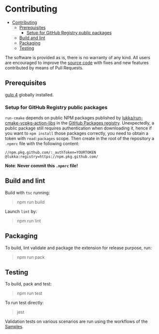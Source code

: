 # Contributing
- [Contributing](#contributing)
  - [Prerequisites](#prerequisites)
    - [Setup for GitHub Registry public packages](#setup-for-github-registry-public-packages)
  - [Build and lint](#build-and-lint)
  - [Packaging](#packaging)
  - [Testing](#testing)

The software is provided as is, there is no warranty of any kind. All users are encouraged to improve the [source code](https://github.com/lukka/run-cmake) with fixes and new features contributed by means of Pull Requests.


## Prerequisites
[gulp 4](https://www.npmjs.com/package/gulp4) globally installed.

### Setup for GitHub Registry public packages

`run-cmake` depends on public NPM packages published by [lukka/run-cmake-vcpkg-action-libs](https://github.com/lukka/run-cmake-vcpkg-action-libs) in the [GitHub Packages registry](https://docs.github.com/en/free-pro-team@latest/packages/using-github-packages-with-your-projects-ecosystem/configuring-npm-for-use-with-github-packages).
Unexpectedly, a public package still requires authentication when downloading it, hence if you want to `npm install` those packages correctly, you need to obtain a token with `read:packages` scope. Then create in the root of the repository a `.npmrc` file with the following content:

```
//npm.pkg.github.com/:_authToken=YOURTOKEN
@lukka:registry=https://npm.pkg.github.com/
```

__Note__: **Never commit this `.npmrc` file!**

## Build and lint
Build with `tsc` running:

 > npm run build

Launch `lint` by:

 > npm run lint

## Packaging
To build, lint validate and package the extension for release purpose, run:

  > npm run pack

## Testing

To build, pack and test:
 
 > npm run test

 To run test directly:
 
 > jest

Validation tests on various scenarios are run using the workflows of the [Samples](./README.md#samples).
